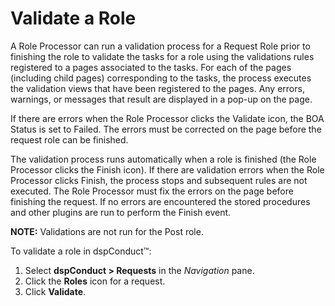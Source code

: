 # Validate a Role

A Role Processor can run a validation process for a Request Role prior
to finishing the role to validate the tasks for a role using the
validations rules registered to a pages associated to the tasks. For
each of the pages (including child pages) corresponding to the tasks,
the process executes the validation views that have been registered to
the pages. Any errors, warnings, or messages that result are displayed
in a pop-up on the page.

If there are errors when the Role Processor clicks the Validate icon,
the BOA Status is set to Failed. The errors must be corrected on the
page before the request role can be finished.

The validation process runs automatically when a role is finished (the
Role Processor clicks the Finish icon). If there are validation errors
when the Role Processor clicks Finish, the process stops and subsequent
rules are not executed. The Role Processor must fix the errors on the
page before finishing the request. If no errors are encountered the
stored procedures and other plugins are run to perform the Finish event.

**NOTE:** Validations are not run for the Post role.

To validate a role in dspConduct™:

1.  Select <span style="font-weight: bold;">dspConduct \>
    </span>**Requests** in the *Navigation* pane.
2.  Click the **Roles** icon for a request.
3.  Click **Validate**.
